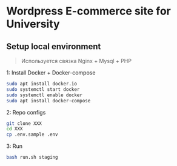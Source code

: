 # Wordpress E-commerce site for University

## Setup local environment
> Используется связка Nginx + Mysql + PHP

1: Install Docker + Docker-compose
```bash
sudo apt install docker.io
sudo systemctl start docker
sudo systemctl enable docker
sudo apt install docker-compose
```

2: Repo configs
```bash
git clone XXX
cd XXX
cp .env.sample .env
```

3: Run
```bash
bash run.sh staging
```
